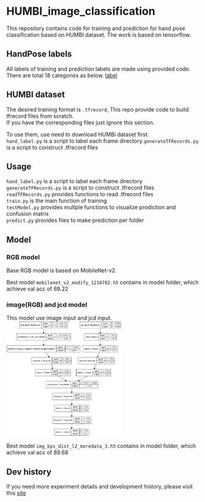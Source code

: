 # HUMBI_image_classification
This repository contains code for training and prediction for hand pose classification based on HUMBI dataset.
The work is based on tensorflow.

## HandPose labels
All labels of training and prediction labels are made using provided code.
There are total 18 categories as below.
[label](https://github.com/naoc-1861355/HUMBI_image_classification/blob/master/img/label.PNG)

## HUMBI dataset
The desired training format is `.tfrecord`, This repo provide code to build tfrecord files from scratch. <br>
If you have the corresponding files just ignore this section.<br>

To use them, use need to download HUMBi dataset first.<br>
`hand_label.py` is a script to label each frame directory
`generateTFRecords.py` is a script to construct .tfrecord files

## Usage 
`hand_label.py` is a script to label each frame directory <br>
`generateTFRecords.py` is a script to construct .tfrecord files<br>
`readTFRecords.py` provides functions to read .tfrecord files<br>
`train.py` is the main function of training<br>
`testModel.py` provides multple functions to visualize prodiction and confusion matrix<br>
`predict.py` provides files to make prediction per folder<br>

## Model
### RGB model
Base RGB model is based on MobileNet-v2. 

Best model `mobilenet_v2_modify_1234782.h5` contains in model folder, which achieve val acc of 69.22

### image(RGB) and jcd model
This model use image input and jcd input.
<img width="300" height="300" src="https://github.com/naoc-1861355/HUMBI_image_classification/blob/master/img/img_dist_model.png"/>

Best model `img_kps_dist_l2_moredata_3.h5` contains in model folder, which achieve val acc of 89.68


## Dev history
If you need more experiment details and development history, please visit this [site](http://note.youdao.com/s/3czYby59)
